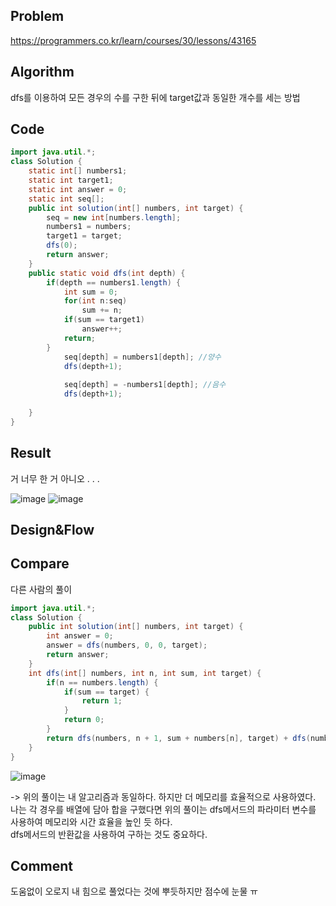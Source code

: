 ## Problem
https://programmers.co.kr/learn/courses/30/lessons/43165

## Algorithm
dfs를 이용하여 모든 경우의 수를 구한 뒤에 target값과 동일한 개수를 세는 방법

## Code
```java 
import java.util.*;
class Solution {
    static int[] numbers1;
    static int target1;
    static int answer = 0;
    static int seq[];
    public int solution(int[] numbers, int target) {
        seq = new int[numbers.length];
        numbers1 = numbers;
        target1 = target;
        dfs(0);
        return answer;
    }
    public static void dfs(int depth) {		
		if(depth == numbers1.length) {
			int sum = 0;
			for(int n:seq) 			
				sum += n;
			if(sum == target1)
				answer++;
			return;
		}			
			seq[depth] = numbers1[depth]; //양수
			dfs(depth+1);
      
			seq[depth] = -numbers1[depth]; //음수 
			dfs(depth+1);
		
	}
}
```
## Result
거 너무 한 거 아니오 . . .

![image](https://user-images.githubusercontent.com/49296139/155154684-779fccbb-cca6-4ce2-ae39-1828c1b51447.png)
![image](https://user-images.githubusercontent.com/49296139/155155896-54654b23-5fcc-4f8a-bc24-ef8a1b9250cd.png)

## Design&Flow

## Compare
다른 사람의 풀이
```java
import java.util.*;
class Solution {
    public int solution(int[] numbers, int target) {
        int answer = 0;
        answer = dfs(numbers, 0, 0, target);
        return answer;
    }
    int dfs(int[] numbers, int n, int sum, int target) {
        if(n == numbers.length) {
            if(sum == target) {
                return 1;
            }
            return 0;
        }
        return dfs(numbers, n + 1, sum + numbers[n], target) + dfs(numbers, n + 1, sum - numbers[n], target);
    }
}
```
![image](https://user-images.githubusercontent.com/49296139/155157219-d99a63e0-0466-4ebf-b5a8-1d535fd280ca.png)

-> 위의 풀이는 내 알고리즘과 동일하다. 하지만 더 메모리를 효율적으로 사용하였다. <br>
나는 각 경우를 배열에 담아 합을 구했다면 위의 풀이는 dfs메서드의 파라미터 변수를 사용하여 메모리와 시간 효율을 높인 듯 하다.<br>
dfs메서드의 반환값을 사용하여 구하는 것도 중요하다. 

## Comment 
도움없이 오로지 내 힘으로 풀었다는 것에 뿌듯하지만 점수에 눈물 ㅠ
